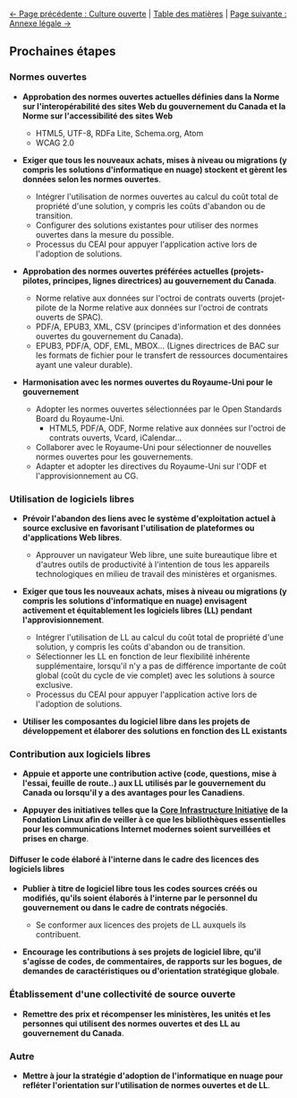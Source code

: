 [<- Page précédente : Culture ouverte](6_Culture_ouverte.md) | [Table des matières](../README.md#table-des-mati%C3%A8res) | [Page suivante : Annexe légale ->](Annexe_légale.md)

## Prochaines étapes

### Normes ouvertes

- **Approbation des normes ouvertes actuelles définies dans la Norme sur l'interopérabilité des sites Web du gouvernement du Canada et la Norme sur l'accessibilité des sites Web**
  - HTML5, UTF-8, RDFa Lite, Schema.org, Atom
  - WCAG 2.0

- **Exiger que tous les nouveaux achats, mises à niveau ou migrations (y compris les solutions d'informatique en nuage) stockent et gèrent les données selon les normes ouvertes**.
  - Intégrer l'utilisation de normes ouvertes au calcul du coût total de propriété d'une solution, y compris les coûts d'abandon ou de transition.
  - Configurer des solutions existantes pour utiliser des normes ouvertes dans la mesure du possible.
  - Processus du CEAI pour appuyer l'application active lors de l'adoption de solutions.

- **Approbation des normes ouvertes préférées actuelles (projets-pilotes, principes, lignes directrices) au gouvernement du Canada**.
  - Norme relative aux données sur l'octroi de contrats ouverts (projet-pilote de la Norme relative aux données sur l'octroi de contrats ouverts de SPAC).
  - PDF/A, EPUB3, XML, CSV (principes d'information et des données ouvertes du gouvernement du Canada).
  - EPUB3, PDF/A, ODF, EML, MBOX... (Lignes directrices de BAC sur les formats de fichier pour le transfert de ressources documentaires ayant une valeur durable).

- **Harmonisation avec les normes ouvertes du Royaume-Uni pour le gouvernement**
  - Adopter les normes ouvertes sélectionnées par le Open Standards Board du Royaume-Uni.
    - HTML5, PDF/A, ODF, Norme relative aux données sur l'octroi de contrats ouverts, Vcard, iCalendar...
  - Collaborer avec le Royaume-Uni pour sélectionner de nouvelles normes ouvertes pour les gouvernements.
  - Adapter et adopter les directives du Royaume-Uni sur l'ODF et l'approvisionnement au CG.

### Utilisation de logiciels libres

- **Prévoir l'abandon des liens avec le système d'exploitation actuel à source exclusive en favorisant l'utilisation de plateformes ou d'applications Web libres**.
  - Approuver un navigateur Web libre, une suite bureautique libre et d'autres outils de productivité à l'intention de tous les appareils technologiques en milieu de travail des ministères et organismes.

- **Exiger que tous les nouveaux achats, mises à niveau ou migrations (y compris les solutions d'informatique en nuage) envisagent activement et équitablement les logiciels libres (LL) pendant l'approvisionnement**.
  - Intégrer l'utilisation de LL au calcul du coût total de propriété d'une solution, y compris les coûts d'abandon ou de transition.
  - Sélectionner les LL en fonction de leur flexibilité inhérente supplémentaire, lorsqu'il n'y a pas de différence importante de coût global (coût du cycle de vie complet) avec les solutions à source exclusive.
  - Processus du CEAI pour appuyer l'application active lors de l'adoption de solutions.

- **Utiliser les composantes du logiciel libre dans les projets de développement et élaborer des solutions en fonction des LL existants**

### Contribution aux logiciels libres

- **Appuie et apporte une contribution active (code, questions, mise à l'essai, feuille de route..) aux LL utilisés par le gouvernement du Canada ou lorsqu'il y a des avantages pour les Canadiens**.

- **Appuyer des initiatives telles que la [Core Infrastructure Initiative](https://www.coreinfrastructure.org/) de la Fondation Linux afin de veiller à ce que les bibliothèques essentielles pour les communications Internet modernes soient surveillées et prises en charge**.

#### Diffuser le code élaboré à l'interne dans le cadre des licences des logiciels libres

- **Publier à titre de logiciel libre tous les codes sources créés ou modifiés, qu'ils soient élaborés à l'interne par le personnel du gouvernement ou dans le cadre de contrats négociés**.
  - Se conformer aux licences des projets de LL auxquels ils contribuent.
  
- **Encourage les contributions à ses projets de logiciel libre, qu'il s'agisse de codes, de commentaires, de rapports sur les bogues, de demandes de caractéristiques ou d'orientation stratégique globale**.

### Établissement d'une collectivité de source ouverte

- **Remettre des prix et récompenser les ministères, les unités et les personnes qui utilisent des normes ouvertes et des LL au gouvernement du Canada**.

### Autre

- **Mettre à jour la stratégie d'adoption de l'informatique en nuage pour refléter l'orientation sur l'utilisation de normes ouvertes et de LL**.
